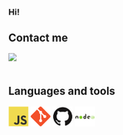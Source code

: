 ### Hi!

## Contact me
 <p>
   <a href="https://discordapp.com/users/377605834458267650"><img width="30px" align="left" src="https://cdn.jsdelivr.net/npm/simple-icons@v3/icons/discord.svg" /></a>
   </p>

   <br />
   <br />
      
  ## Languages and tools
<p align="left">
   <img src="https://raw.githubusercontent.com/devicons/devicon/master/icons/javascript/javascript-original.svg" width="40" height="40" />
   <img src="https://raw.githubusercontent.com/devicons/devicon/master/icons/git/git-original.svg" width="40" height="40" />
   <img src="https://raw.githubusercontent.com/devicons/devicon/master/icons/github/github-original.svg" width="40" height="40" />
   <img src="https://raw.githubusercontent.com/devicons/devicon/master/icons/nodejs/nodejs-original-wordmark.svg" width="40" height="40" />
</p>
<!--
**STMETE/STMETE** is a ✨ _special_ ✨ repository because its `README.md` (this file) appears on your GitHub profile.

Here are some ideas to get you started:

- 🔭 I’m currently working on ...
- 🌱 I’m currently learning ...
- 👯 I’m looking to collaborate on ...
- 🤔 I’m looking for help with ...
- 💬 Ask me about ...
- 📫 How to reach me: ...
- 😄 Pronouns: ...
- ⚡ Fun fact: ...
-->
